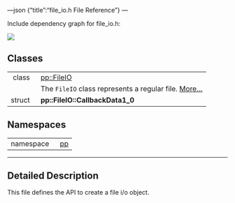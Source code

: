 —json {“title”:“file\_io.h File Reference”} —

Include dependency graph for file\_io.h:

![](/docs/native-client/pepper_beta/cpp/file__io_8h__incl.png)

Classes
-------

<table><tbody><tr class="odd"><td style="text-align: right;">class  </td><td><a href="/docs/native-client/pepper_beta/cpp/classpp_1_1_file_i_o/" class="el">pp::FileIO</a></td></tr><tr class="even"><td style="text-align: right;"> </td><td>The <code>FileIO</code> class represents a regular file. <a href="/docs/native-client/pepper_beta/cpp/classpp_1_1_file_i_o#details">More…</a><br />
</td></tr><tr class="odd"><td style="text-align: right;">struct  </td><td><strong>pp::FileIO::CallbackData1_0</strong></td></tr></tbody></table>

Namespaces
----------

<table><tbody><tr class="odd"><td style="text-align: right;">namespace  </td><td><a href="/docs/native-client/pepper_beta/cpp/namespacepp/" class="el">pp</a></td></tr></tbody></table>

------------------------------------------------------------------------

<span id="details" class="anchor" style="margin: 0;"></span>

Detailed Description
--------------------

This file defines the API to create a file i/o object.
